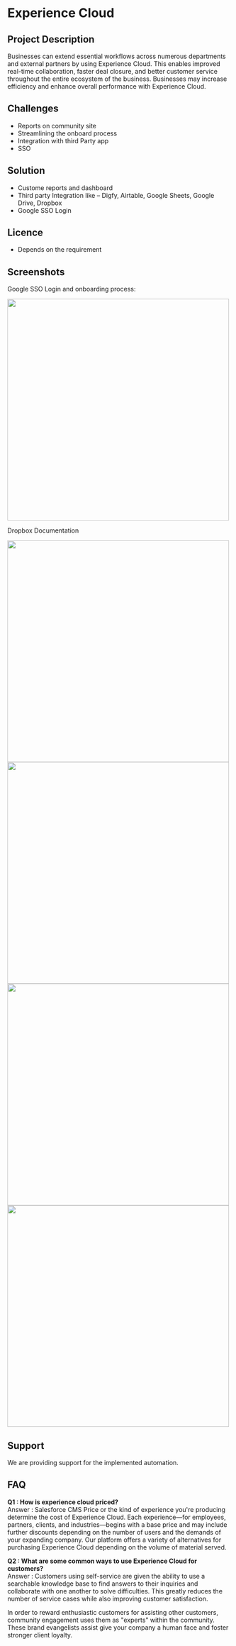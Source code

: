 # Experience Cloud 


## Project Description
Businesses can extend essential workflows across numerous departments and external partners by using Experience Cloud. This enables improved real-time collaboration, faster deal closure, and better customer service throughout the entire ecosystem of the business. Businesses may increase efficiency and enhance overall performance with Experience Cloud. 

## Challenges
* Reports on community site
* Streamlining the onboard process
* Integration with third Party app
* SSO

## Solution
* Custome reports and dashboard
* Third party Integration like – Digfy, Airtable, Google Sheets, Google Drive, Dropbox
* Google SSO Login

## Licence
* Depends on the requirement

## Screenshots 
Google SSO Login and onboarding process:

<img src="https://user-images.githubusercontent.com/108627612/229077920-1c182183-d8e1-427f-8a89-ce61c02cf83b.png" width="500">

Dropbox Documentation

<img src="https://https://user-images.githubusercontent.com/108627612/229078168-ce9884d9-c2ac-48fb-949d-3cd892432bcf.png" width="500">

<img src="https://user-images.githubusercontent.com/108627612/229080852-75cd94e5-b5c1-44e9-8502-8eca4b22f0fa.png" width="500">

<img src="https://user-images.githubusercontent.com/108627612/229082007-e840d2e4-732a-44f7-9536-5d87b7ea3da0.png" width="500">

<img src="https://user-images.githubusercontent.com/108627612/229082204-43e2abab-f599-4c33-aba2-afe7df76ef6e.png" width="500">

## Support
We are providing support for the implemented automation. 

## FAQ
<B> Q1  : How is experience cloud priced? </B>
<BR>Answer : Salesforce CMS Price or the kind of experience you're producing determine the cost of Experience Cloud. Each experience—for employees, partners, clients, and industries—begins with a base price and may include further discounts depending on the number of users and the demands of your expanding company. Our platform offers a variety of alternatives for purchasing Experience Cloud depending on the volume of material served. </BR>


<B> Q2  : What are some common ways to use Experience Cloud for customers? </b>
<BR>Answer : Customers using self-service are given the ability to use a searchable knowledge base to find answers to their inquiries and collaborate with one another to solve difficulties. This greatly reduces the number of service cases while also improving customer satisfaction.

In order to reward enthusiastic customers for assisting other customers, community engagement uses them as "experts" within the community. These brand evangelists assist give your company a human face and foster stronger client loyalty. </BR>
